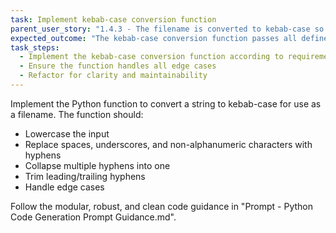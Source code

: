 ```yaml
---
task: Implement kebab-case conversion function
parent_user_story: "1.4.3 - The filename is converted to kebab-case so that it is consistent and easy to use"
expected_outcome: "The kebab-case conversion function passes all defined tests"
task_steps:
  - Implement the kebab-case conversion function according to requirements
  - Ensure the function handles all edge cases
  - Refactor for clarity and maintainability
---
```


Implement the Python function to convert a string to kebab-case for use as a filename. The function should:
- Lowercase the input
- Replace spaces, underscores, and non-alphanumeric characters with hyphens
- Collapse multiple hyphens into one
- Trim leading/trailing hyphens
- Handle edge cases

Follow the modular, robust, and clean code guidance in "Prompt - Python Code Generation Prompt Guidance.md".

